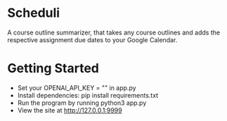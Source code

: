 # Scheduli

A course outline summarizer, that takes any course outlines and adds the respective assignment due dates to your Google Calendar.

# Getting Started
- Set your OPENAI_API_KEY = "<your-api-key>" in app.py
- Install dependencies: pip install requirements.txt
- Run the program by running python3 app.py
- View the site at http://127.0.0.1:9999

